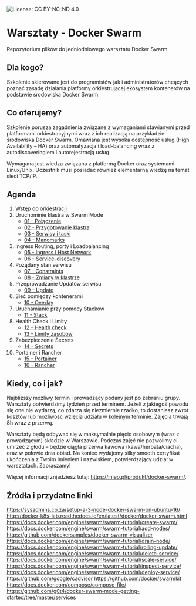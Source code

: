 ![License: CC BY-NC-ND 4.0](https://img.shields.io/badge/License-CC%20BY--NC--ND%204.0-lightgrey.svg)

# Warsztaty - Docker Swarm
Repozytorium plików do jedniodniowego warsztatu Docker Swarm.

## Dla kogo?

Szkolenie skierowane jest do programistów jak i administratorów chcących poznać zasadę działania platformy orkiestrującej ekosystem kontenerów na podstawie środowiska Docker Swarm.

## Co oferujemy?

Szkolenie porusza zagadnienia związane z wymaganiami stawianymi przed platformami orkiestracyjnymi wraz z ich realizacją na przykładzie środowiska Docker Swarm. Omawiana jest wysoka dostępność usług (High Availability – HA) oraz automatyzacja i load-balancing wraz z autodiscoveringiem i autorejestracją usług.

Wymagana jest wiedza związana z platformą Docker oraz systemami Linux/Unix. Uczestnik musi posiadać również elementarną wiedzę na temat sieci TCP/IP.

## Agenda

1.	Wstęp do orkiestracji
2.	Uruchominie klastra w Swarm Mode
    * [01 - Połączenie](https://github.com/inleo-pl/Warsztaty-Docker-Swarm/blob/master/01-Polaczenie)
    * [02 - Przygotowanie klastra](https://github.com/inleo-pl/Warsztaty-Docker-Swarm/blob/master/02-Przygotowanie-klastra)
    * [03 - Serwisy i taski](https://github.com/inleo-pl/Warsztaty-Docker-Swarm/blob/master/03-Serwisy-i-taski)
    * [04 - Manomarks](https://github.com/inleo-pl/Warsztaty-Docker-Swarm/blob/master/04-Manomarks)
3.	Ingress Routing, porty i Loadbalancing
    * [05 - Ingress i Host Network](https://github.com/inleo-pl/Warsztaty-Docker-Swarm/blob/master/05-Ingress-i-Host-Network)
    * [06 - Service-discovery](https://github.com/inleo-pl/Warsztaty-Docker-Swarm/blob/master/06-Service-discovery)
4. Pożądany stan serwisu
    * [07 - Constraints](https://github.com/inleo-pl/Warsztaty-Docker-Swarm/blob/master/07-Constraints)
    * [08 - Zmiany w klastrze](https://github.com/inleo-pl/Warsztaty-Docker-Swarm/blob/master/08-Zmiany-w-klastrze)
5. Przeprowadzanie Updatów serwisu
    * [09 - Update](https://github.com/inleo-pl/Warsztaty-Docker-Swarm/blob/master/09-Update)
6. Sieć pomiędzy kontenerami
    * [10 - Overlay](https://github.com/inleo-pl/Warsztaty-Docker-Swarm/blob/master/10-Overlay)
7. Uruchamianie przy pomocy Stacków
    * [11 - Stack](https://github.com/inleo-pl/Warsztaty-Docker-Swarm/blob/master/11-Stack)
8. Health Check i Limity
    * [12 - Health check](https://github.com/inleo-pl/Warsztaty-Docker-Swarm/blob/master/12-Health-check)
    * [13 - Limity zasobów](https://github.com/inleo-pl/Warsztaty-Docker-Swarm/blob/master/13-Limity-zasobow)
9. Zabezpieczenie Secrets
    * [14 - Secrets](https://github.com/inleo-pl/Warsztaty-Docker-Swarm/blob/master/14-Secrets)
10. Portainer i Rancher
    * [15 - Portainer](https://github.com/inleo-pl/Warsztaty-Docker-Swarm/blob/master/15-Portainer)
    * [16 - Rancher](https://github.com/inleo-pl/Warsztaty-Docker-Swarm/blob/master/16-Rancher)

## Kiedy, co i jak?

Najbliższy możliwy termin i prowadzący podany jest po zebraniu grupy. Warsztaty potwierdzimy tydzień przed terminem. Jeżeli z jakiegoś powodu się one nie wydarzą, co zdarza się niezmiernie rzadko, to dostaniesz zwrot kosztów lub możliwość wzięcia udziału w kolejnym terminie. Zajęcia trwają 8h wraz z przerwą.

Warsztaty będą odbywać się w maksymalnie pięcio osobowym (wraz z prowadzącym) składzie w Warszawie. Podczas zajęć nie pozwolimy ci umrzeć z głodu – będzie ciągła przerwa kawowa (kawa/herbata/ciacha), oraz w połowie dnia obiad. Na koniec wydajemy silky smooth certyfikat ukończenia z Twoim imieniem i nazwiskiem, potwierdzający udział w warsztatach. Zapraszamy!

Więcej informacji znjadziesz tutaj: https://inleo.pl/produkt/docker-swarm/.

## Źródła i przydatne linki

https://sysadmins.co.za/setup-a-3-node-docker-swarm-on-ubuntu-16/
http://docker-k8s-lab.readthedocs.io/en/latest/docker/docker-swarm.html
https://docs.docker.com/engine/swarm/swarm-tutorial/create-swarm/
https://docs.docker.com/engine/swarm/swarm-tutorial/add-nodes/
https://github.com/dockersamples/docker-swarm-visualizer
https://docs.docker.com/engine/swarm/swarm-tutorial/drain-node/
https://docs.docker.com/engine/swarm/swarm-tutorial/rolling-update/
https://docs.docker.com/engine/swarm/swarm-tutorial/delete-service/
https://docs.docker.com/engine/swarm/swarm-tutorial/scale-service/
https://docs.docker.com/engine/swarm/swarm-tutorial/inspect-service/
https://docs.docker.com/engine/swarm/swarm-tutorial/deploy-service/
https://github.com/google/cadvisor
https://github.com/docker/swarmkit
https://docs.docker.com/compose/compose-file/
https://github.com/g0t4/docker-swarm-mode-getting-started/tree/master/services
